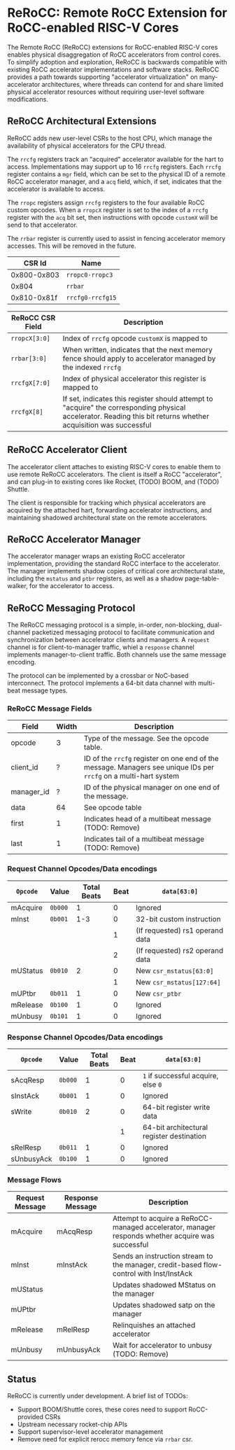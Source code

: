 # ReRoCC: Remote RoCC Extension for RoCC-enabled RISC-V Cores

The Remote RoCC (ReRoCC) extensions for RoCC-enabled RISC-V cores enables physical disaggregation of RoCC accelerators from control cores.
To simplify adoption and exploration, ReRoCC is backwards compatible with existing RoCC accelerator implementations and software stacks.
ReRoCC provides a path towards supporting "accelerator virtualization" on many-accelerator architectures, where threads can contend for and share limited physical accelerator resources without requiring user-level software modifications.

## ReRoCC Architectural Extensions

ReRoCC adds new user-level CSRs to the host CPU, which manage the availability of physical accelerators for the CPU thread.

The ``rrcfg`` registers track an "acquired" accelerator available for the hart to access.
Implementations may support up to 16 ``rrcfg`` registers.
Each ``rrcfg`` register contains a ``mgr`` field, which can be set to the physical ID of a remote RoCC accelerator manager, and a ``acq`` field, which, if set, indicates that the accelerator is available to access.

The ``rropc`` registers assign ``rrcfg`` registers to the four available RoCC custom opcodes.
When a ``rropcX`` register is set to the index of a ``rrcfg`` register with the ``acq`` bit set, then instructions with opcode ``customX`` will be send to that accelerator.

The ``rrbar`` register is currently used to assist in fencing accelerator memory accesses. This will be removed in the future.

| CSR Id      | Name               |
|-------------|--------------------|
| 0x800-0x803 | ``rropc0-rropc3 `` |
| 0x804       | ``rrbar         `` |
| 0x810-0x81f | ``rrcfg0-rrcfg15`` |

| ReRoCC CSR Field | Description                                                                                                                                                     |
|------------------|-----------------------------------------------------------------------------------------------------------------------------------------------------------------|
| ``rropcX[3:0]``  | Index of ``rrcfg`` opcode ``customX`` is mapped to                                                                                                              |
| ``rrbar[3:0]``   | When written, indicates that the next memory fence should apply to accelerator managed by the indexed ``rrcfg``                                                 |
| ``rrcfgX[7:0]``  | Index of physical accelerator this register is mapped to                                                                                                        |
| ``rrcfgX[8]``    | If set, indicates this register should attempt to "acquire" the corresponding physical accelerator. Reading this bit returns whether acquisition was successful |

## ReRoCC Accelerator Client

The accelerator client attaches to existing RISC-V cores to enable them to use remote ReRoCC accelerators.
The client is itself a RoCC "accelerator", and can plug-in to existing cores like Rocket, (TODO) BOOM, and (TODO) Shuttle.

The client is responsible for tracking which physical accelerators are acquired by the attached hart, forwarding accelerator instructions, and maintaining shadowed architectural state on the remote accelerators.

## ReRoCC Accelerator Manager

The accelerator manager wraps an existing RoCC accelerator implementation, providing the standard RoCC interface to the accelerator.
The manager implements shadow copies of critical core architectural state, including the ``mstatus`` and ``ptbr`` registers, as well as a shadow page-table-walker, for the accelerator to access.

## ReRoCC Messaging Protocol

The ReRoCC messaging protocol is a simple, in-order, non-blocking, dual-channel packetized messaging protocol to facilitate communication and synchronization between accelerator clients and managers.
A ``request`` channel is for client-to-manager traffic, whiel a ``response`` channel implements manager-to-client traffic.
Both channels use the same message encoding.

The protocol can be implemented by a crossbar or NoC-based interconnect.
The protocol implements a 64-bit data channel with multi-beat message types.

### ReRoCC Message Fields

| Field      | Width | Description                                                                                                          |
|------------|-------|----------------------------------------------------------------------------------------------------------------------|
| opcode     | 3     | Type of the message. See the opcode table.                                                                           |
| client_id  | ?     | ID of the ``rrcfg`` register on one end of the message. Managers see unique IDs per ``rrcfg`` on a multi-hart system |
| manager_id | ?     | ID of the physical manager on one end of the message.                                                                |
| data       | 64    | See opcode table                                                                                                     |
| first      | 1     | Indicates head of a multibeat message (TODO: Remove)                                                                 |
| last       | 1     | Indicates tail of a multibeat message (TODO: Remove)                                                                 |

### Request Channel Opcodes/Data encodings

| ``Opcode`` | Value     | Total Beats | Beat | ``data[63:0]``                  |
|------------|-----------|-------------|------|---------------------------------|
| mAcquire   | ``0b000`` | 1           | 0    | Ignored                         |
| mInst      | ``0b001`` | 1-3         | 0    | 32-bit custom instruction       |
|            |           |             | 1    | (If requested) rs1 operand data |
|            |           |             | 2    | (If requested) rs2 operand data |
| mUStatus   | ``0b010`` | 2           | 0    | New ``csr_mstatus[63:0]``       |
|            |           |             | 1    | New ``csr_mstatus[127:64]``     |
| mUPtbr     | ``0b011`` | 1           | 0    | New ``csr_ptbr``                |
| mRelease   | ``0b100`` | 1           | 0    | Ignored                         |
| mUnbusy    | ``0b101`` | 1           | 0    | Ignored                         |

### Response Channel Opcodes/Data encodings

| ``Opcode`` | Value     | Total Beats | Beat | ``data[63:0]``                            |
|------------|-----------|-------------|------|-------------------------------------------|
| sAcqResp   | ``0b000`` | 1           | 0    | ``1`` if successful acquire, else ``0``   |
| sInstAck   | ``0b001`` | 1           | 0    | Ignored                                   |
| sWrite     | ``0b010`` | 2           | 0    | 64-bit register write data                |
|            |           |             | 1    | 64-bit architectural register destination |
| sRelResp   | ``0b011`` | 1           | 0    | Ignored                                   |
| sUnbusyAck | ``0b100`` | 1           | 0    | Ignored                                   |

### Message Flows

| Request Message | Response Message | Description                                                                                      |
|-----------------|------------------|--------------------------------------------------------------------------------------------------|
| mAcquire        | mAcqResp         | Attempt to acquire a ReRoCC-managed accelerator, manager responds whether acquire was successful |
| mInst           | mInstAck         | Sends an instruction stream to the manager, credit-based flow-control with Inst/InstAck          |
| mUStatus        |                  | Updates shadowed MStatus on the manager                                                          |
| mUPtbr          |                  | Updates shadowed satp on the manager                                                             |
| mRelease        | mRelResp         | Relinquishes an attached accelerator                                                             |
| mUnbusy         | mUnbusyAck       | Wait for accelerator to unbusy (TODO: Remove)                                                    |

## Status

ReRoCC is currently under development. A brief list of TODOs:

 * Support BOOM/Shuttle cores, these cores need to support RoCC-provided CSRs
 * Upstream necessary rocket-chip APIs
 * Support supervisor-level accelerator management
 * Remove need for explicit rerocc memory fence via ``rrbar`` csr.
